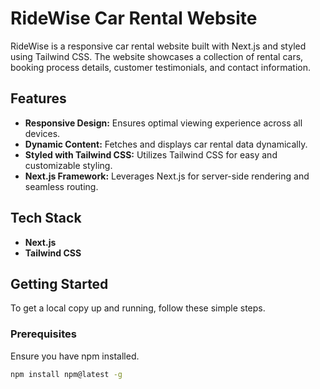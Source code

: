 # RideWise Car Rental Website

RideWise is a responsive car rental website built with Next.js and styled using Tailwind CSS. The website showcases a collection of rental cars, booking process details, customer testimonials, and contact information.

## Features

- **Responsive Design:** Ensures optimal viewing experience across all devices.
- **Dynamic Content:** Fetches and displays car rental data dynamically.
- **Styled with Tailwind CSS:** Utilizes Tailwind CSS for easy and customizable styling.
- **Next.js Framework:** Leverages Next.js for server-side rendering and seamless routing.

## Tech Stack

- **Next.js**
- **Tailwind CSS**

## Getting Started

To get a local copy up and running, follow these simple steps.

### Prerequisites

Ensure you have npm installed.

```sh
npm install npm@latest -g
